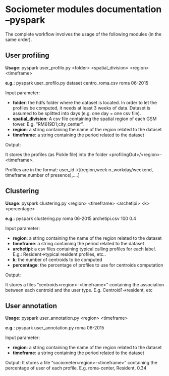 # Sociometer modules documentation –pyspark

The complete workflow involves the usage of the following modules (in the same order).

## User profiling

**Usage**: pyspark user_profilo.py \<folder\> \<spatial_division\> \<region\> \<timeframe\>

**e.g.**: pyspark user_profilo.py dataset centro_roma.csv roma 06-2015

Input parameter:
- **folder**: the hdfs folder where the dataset is located. In order to let the profiles be computed, it needs at least 3 weeks of data. Dataset is assumed to be splitted into days (e.g. one day = one csv file).
- **spatial_division**: A csv file containing the spatial region of each GSM tower. E.g. “RM619D1;city_center”.
- **region**: a string containing the name of the region related to the dataset
- **timeframe**: a string containing the period related to the dataset

Output:

It stores the profiles (as Pickle file) into the folder \<profilingOut\>/\<region\>-\<timeframe\>.

Profiles are in the format: user_id->[(region,week n.,workday/weekend, timeframe,number of presence),….]

## Clustering

**Usage**: pyspark clustering.py \<region\> \<timeframe\> \<archetipi\> \<k\> \<percentage\>

**e.g.**: pyspark clustering.py roma 06-2015 archetipi.csv 100 0.4

Input parameter:
- **region**: a string containing the name of the region related to the dataset
- **timeframe**: a string containing the period related to the dataset
- **archetipi**: a csv files containing typical calling profiles for each label. E.g.: Resident->typical resident profiles, etc..
- **k**: the number of centroids to be computed
- **percentage**: the percentage of profiles to use for centroids computation

Output:

It stores a files “centroids\<region\>-\<timeframe\>” containing the association between each centroid and the user type. E.g. Centroid1->resident, etc

## User annotation

**Usage**: pyspark user_annotation.py \<region\> \<timeframe\>

**e.g.**: pyspark user_annotation.py roma 06-2015

Input parameter:

- **region**: a string containing the name of the region related to the dataset
- **timeframe**: a string containing the period related to the dataset

Output:
It stores a file “sociometer\<region\>-\<timeframe\>” containing the percentage of user of each profile.
E.g.  roma-center, Resident, 0.34

